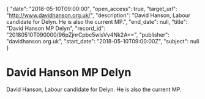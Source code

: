 {
  "date": "2018-05-10T09:00:00", 
  "open_access": true, 
  "target_url": "http://www.davidhanson.org.uk/", 
  "description": "David Hanson, Labour candidate for Delyn. He is also the current MP.", 
  "end_date": null, 
  "title": "David Hanson MP Delyn", 
  "record_id": "20180510T090000/96pZjnrCpbc5wlsVv4Nk2A==", 
  "publisher": "davidhanson.org.uk", 
  "start_date": "2018-05-10T09:00:00Z", 
  "subject": null
}

# David Hanson MP Delyn

David Hanson, Labour candidate for Delyn. He is also the current MP.